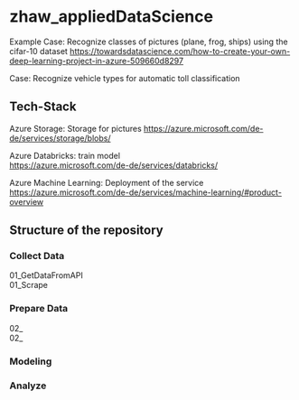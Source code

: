 # zhaw_appliedDataScience
  
Example Case: Recognize classes of pictures (plane, frog, ships) using the cifar-10 dataset
https://towardsdatascience.com/how-to-create-your-own-deep-learning-project-in-azure-509660d8297
  
Case: Recognize vehicle types for automatic toll classification
## Tech-Stack

Azure Storage: Storage for pictures 
https://azure.microsoft.com/de-de/services/storage/blobs/

Azure Databricks: train model    
https://azure.microsoft.com/de-de/services/databricks/

Azure Machine Learning: Deployment of the service   
https://azure.microsoft.com/de-de/services/machine-learning/#product-overview

## Structure of the repository
### Collect Data
01_GetDataFromAPI  
01_Scrape
### Prepare Data
02_  
02_
### Modeling

### Analyze



